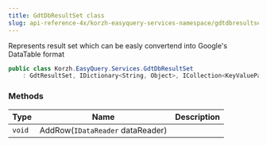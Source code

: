 ```yaml
---
title: GdtDbResultSet class
slug: api-reference-4x/korzh-easyquery-services-namespace/gdtdbresultset-class
---
```



Represents result set which can be easly convertend into Google's DataTable format
```csharp
public class Korzh.EasyQuery.Services.GdtDbResultSet
    : GdtResultSet, IDictionary<String, Object>, ICollection<KeyValuePair<String, Object>>, IEnumerable<KeyValuePair<String, Object>>, IEnumerable, IDictionary, ICollection, IReadOnlyDictionary<String, Object>, IReadOnlyCollection<KeyValuePair<String, Object>>, ISerializable, IDeserializationCallback, IEqResultSet, IDbResultSet

```

### Methods

| Type | Name | Description | 
| --- | --- | --- | 
| `void` | AddRow(`IDataReader` dataReader) |  |